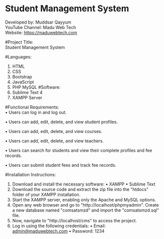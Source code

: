 # Student Management System
 Developed by: Muddsar Qayyum<br>
YouTube Channel: Madu Web Tech<br>
Website: https://maduwebtech.com<br>

#Project Title:<br>
Student Management System

#Languages:<br>

1.	HTML
2.	CSS
3.	Bootstrap
4.	JavaScript
5.	PHP MySQL
#Software:<br>
1.	Sublime Text 4
2.	XAMPP Server

#Functional Requirements:<br>
•	Users can log in and log out.

•	Users can add, edit, delete, and view student profiles.

•	Users can add, edit, delete, and view courses.

•	Users can add, edit, delete, and view teachers.

•	Users can search for students and view their complete profiles and fee records.

•	Users can submit student fees and track fee records.

#Installation Instructions:<br>
1.	Download and install the necessary software:
•	XAMPP
•	Sublime Text
2.	Download the source code and extract the zip file into the "htdocs" folder of your XAMPP installation.
3.	Start the XAMPP server, enabling only the Apache and MySQL options.
4.	Open any web browser and go to "http://localhost/phpmyadmin". Create a new database named "comsatsmzd" and import the "comsatsmzd.sql" file.
5.	Now, navigate to "http://localhost/cms" to access the project.
6.	Log in using the following credentials:
•	Email: admin@maduwebtech.com
•	Password: 1234



